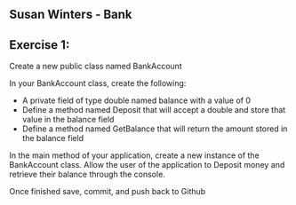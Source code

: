 ## Susan Winters - Bank



## Exercise 1:

Create a new public class named BankAccount

In your BankAccount class, create the following:
+ A private field of type double named balance with a value of 0
+ Define a method named Deposit that will accept a double and store that value in the balance field
+ Define a method named GetBalance that will return the amount stored in the balance field

In the main method of your application, create a new instance of the BankAccount class. Allow the user of the application to Deposit money and retrieve their balance through the console.

Once finished save, commit, and push back to Github
